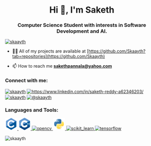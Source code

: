 <h1 align="center">Hi 👋, I'm Saketh </h1>
<h3 align="center">Computer Science Student with interests in Software Development and AI.</h3>

<p align="left"> <a href="https://twitter.com/skaayth" target="blank"><img src="https://img.shields.io/twitter/follow/skaayth?logo=twitter&style=for-the-badge" alt="skaayth" /></a> </p>


- 👨‍💻 All of my projects are available at [https://github.com/Skaayth?tab=repositories](https://github.com/Skaayth)

- 📫 How to reach me **sakethpannala@yahoo.com**

<h3 align="left">Connect with me:</h3>
<p align="left">
<a href="https://twitter.com/skaayth" target="blank"><img align="center" src="https://raw.githubusercontent.com/rahuldkjain/github-profile-readme-generator/master/src/images/icons/Social/twitter.svg" alt="skaayth" height="30" width="40" /></a>
<a href="https://linkedin.com/in/https://www.linkedin.com/in/saketh-reddy-a62346203/" target="blank"><img align="center" src="https://raw.githubusercontent.com/rahuldkjain/github-profile-readme-generator/master/src/images/icons/Social/linked-in-alt.svg" alt="https://www.linkedin.com/in/saketh-reddy-a62346203/" height="30" width="40" /></a>
<a href="https://kaggle.com/skaayth" target="blank"><img align="center" src="https://raw.githubusercontent.com/rahuldkjain/github-profile-readme-generator/master/src/images/icons/Social/kaggle.svg" alt="skaayth" height="30" width="40" /></a>
<a href="https://medium.com/@skaayth" target="blank"><img align="center" src="https://raw.githubusercontent.com/rahuldkjain/github-profile-readme-generator/master/src/images/icons/Social/medium.svg" alt="@skaayth" height="30" width="40" /></a>
</p>

<h3 align="left">Languages and Tools:</h3>
<p align="left"> <a href="https://www.cprogramming.com/" target="_blank"> <img src="https://raw.githubusercontent.com/devicons/devicon/master/icons/c/c-original.svg" alt="c" width="40" height="40"/> </a> <a href="https://www.w3schools.com/cpp/" target="_blank"> <img src="https://raw.githubusercontent.com/devicons/devicon/master/icons/cplusplus/cplusplus-original.svg" alt="cplusplus" width="40" height="40"/> </a> <a href="https://opencv.org/" target="_blank"> <img src="https://www.vectorlogo.zone/logos/opencv/opencv-icon.svg" alt="opencv" width="40" height="40"/> </a> <a href="https://www.python.org" target="_blank"> <img src="https://raw.githubusercontent.com/devicons/devicon/master/icons/python/python-original.svg" alt="python" width="40" height="40"/> </a> <a href="https://scikit-learn.org/" target="_blank"> <img src="https://upload.wikimedia.org/wikipedia/commons/0/05/Scikit_learn_logo_small.svg" alt="scikit_learn" width="40" height="40"/> </a> <a href="https://www.tensorflow.org" target="_blank"> <img src="https://www.vectorlogo.zone/logos/tensorflow/tensorflow-icon.svg" alt="tensorflow" width="40" height="40"/> </a> </p>

<p><img align="center" src="https://github-readme-stats.vercel.app/api/top-langs?username=skaayth&show_icons=true&theme=dark&locale=en&layout=compact" alt="skaayth" /></p>
